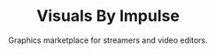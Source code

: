 ---
title: "Visuals By Impulse"
subtitle: "Graphics marketplace for streamers and video editors."
external_url: https://visualsbyimpulse.com/?ref=glitchedinorbit
logo: 'https://s3.us-west-2.amazonaws.com/assets.visualsbyimpulse.com/uploads/2021/04/05180202/favicon.ico'
categories: [resources]
sitemap: false
---